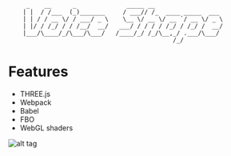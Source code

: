 ```
     _    __      _              _____ __                   
    | |  / /___  (_)_______     / ___// /_  ____ _____  ___ 
    | | / / __ \/ / ___/ _ \    \__ \/ __ \/ __ `/ __ \/ _ \
    | |/ / /_/ / / /__/  __/   ___/ / / / / /_/ / /_/ /  __/
    |___/\____/_/\___/\___/   /____/_/ /_/\__,_/ .___/\___/ 
                                              /_/                                 

```

# Features

* THREE.js
* Webpack
* Babel 
* FBO
* WebGL shaders

![alt tag](https://img4.hostingpics.net/pics/449044ScreenShot20171026at233317.png)


